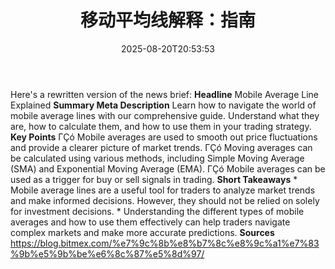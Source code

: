 ﻿---
title: "移动平均线解释：指南"
date: "2025-08-20T20:53:53"
category: "Markets"
summary: ""
slug: "移动平均线解释指南"
source_urls:
  - "https://blog.bitmex.com/%e7%9c%8b%e8%b7%8c%e8%9c%a1%e7%83%9b%e5%9b%be%e6%8c%87%e5%8d%97/"
seo:
  title: "移动平均线解释：指南 | Hash n Hedge"
  description: ""
  keywords: ["news", "markets", "brief"]
---
Here's a rewritten version of the news brief:  **Headline** Mobile Average Line Explained  **Summary Meta Description** Learn how to navigate the world of mobile average lines with our comprehensive guide. Understand what they are, how to calculate them, and how to use them in your trading strategy.  **Key Points**  ΓÇó Mobile averages are used to smooth out price fluctuations and provide a clearer picture of market trends. ΓÇó Moving averages can be calculated using various methods, including Simple Moving Average (SMA) and Exponential Moving Average (EMA). ΓÇó Mobile averages can be used as a trigger for buy or sell signals in trading.  **Short Takeaways**  * Mobile average lines are a useful tool for traders to analyze market trends and make informed decisions. However, they should not be relied on solely for investment decisions. * Understanding the different types of mobile averages and how to use them effectively can help traders navigate complex markets and make more accurate predictions.  **Sources** https://blog.bitmex.com/%e7%9c%8b%e8%b7%8c%e8%9c%a1%e7%83%9b%e5%9b%be%e6%8c%87%e5%8d%97/ 
